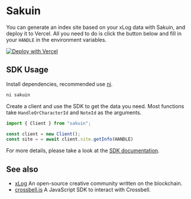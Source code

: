 # Sakuin

You can generate an index site based on your xLog data with Sakuin, and deploy it to Vercel.
All you need to do is click the button below and fill in your `HANDLE` in the environment variables.

[![Deploy with Vercel](https://vercel.com/button)](https://vercel.com/new/clone?repository-url=https%3A%2F%2Fgithub.com%2Fhyoban%2Fsakuin&env=HANDLE)

## SDK Usage

Install dependencies, recommended use [ni](https://github.com/antfu/ni).

```sh
ni sakuin
```

Create a client and use the SDK to get the data you need.
Most functions take `HandleOrCharacterId` and `NoteId` as the arguments.

```ts
import { Client } from "sakuin";

const client = new Client();
const site = = await client.site.getInfo(HANDLE)
```

For more details, please take a look at the [SDK documentation](https://sakuin-docs.netlify.app).

## See also

- [xLog](https://xlog.app) An open-source creative community written on the blockchain.
- [crossbell.js](https://github.com/Crossbell-Box/crossbell.js) A JavaScript SDK to interact with Crossbell.
